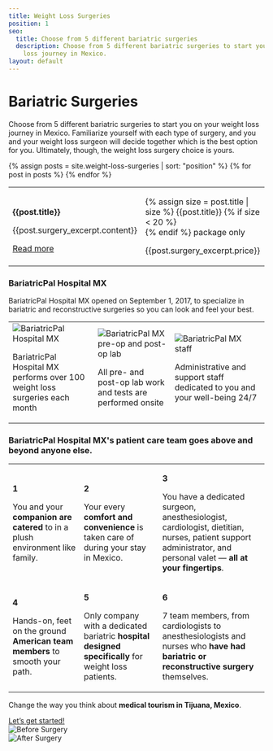 ```yaml
---
title: Weight Loss Surgeries
position: 1
seo:
  title: Choose from 5 different bariatric surgeries
  description: Choose from 5 different bariatric surgeries to start you on your weight
    loss journey in Mexico.
layout: default
---
```


<div class='hero' data-cover='bariatric-surgeries'>
<div class='hero-wrap'>
<div class='hero-caption u-alignBottom'>
<div class='hero-box hero-box--transparent u-size4of9 u-xs-sizeFull'>
<h1 class='u-mt0'>
Bariatric Surgeries
</h1>
<p class='u-mb0'>
Choose from 5 different bariatric surgeries to start you on your weight loss journey in Mexico. Familiarize yourself with each type of surgery, and you and your weight loss surgeon will decide together which is the best option for you. Ultimately, though, the weight loss surgery choice is yours.
</p>
</div>
</div>
</div>
</div>
<div class='wrap'>
<div class='section u-py4'>
<table class='section-table'>
{% assign posts = site.weight-loss-surgeries | sort: "position"  %}
{% for post in posts %}
<tr>
<td class='box u-size8of15 u-p4 u-xs-block u-xs-sizeFull'>
<p class='t3 u-mt0'>
<strong>{{post.title}}</strong>
</p>
<p class='u-size14of16'>
{{post.surgery_excerpt.content}}
</p>
<a href="{{post.url}}">
Read more
</a>
</td>
<td class='section-hero u-size7of15 u-alignBottom u-py2 u-xs-block u-xs-sizeFull' data-cover='{{post.surgery_excerpt.cover}}'>
<div class='box box--green u-size6of11'>
<p class='u-mt0'>
{% assign size = post.title | size %}
{{post.title}}
{% if size < 20 %}<br/>{% endif %}
package only
</p>
<p class='t1 u-mb0'>
{{post.surgery_excerpt.price}}
</p>
</div>
</td>
</tr>
{% endfor %}
</table>
</div>

<div class='section u-py6'>
<div class='section-row u-alignCenter'>
<h3 class='u-mt0'>
<strong class='u-block'>BariatricPal Hospital MX</strong>
</h3>
<p class='u-size8of16 u-mAuto u-xxs-sizeFull u-px2'>
BariatricPal Hospital MX opened on September 1, 2017, to specialize in
bariatric and reconstructive surgeries so you can look and feel your best.
</p>
</div>
<table class='section-table u-mt4'>
<tr>
<td class='box u-alignTop u-p0 u-mAuto u-xs-block u-xs-size12of16 u-xxs-sizeFull'>
<img src='/uploads/hospital-1.png' alt='BariatricPal Hospital MX'>
<p class='u-px4 u-py2 u-m0'>
BariatricPal Hospital MX performs over 100 weight loss surgeries each month
</p>
</td>
<td class='box u-alignTop u-p0 u-mAuto u-mt1 u-xs-block u-xs-size12of16 u-xxs-sizeFull'>
<img src='/uploads/hospital-2.png' alt='BariatricPal MX pre-op and post-op lab'>
<p class='u-px4 u-py2 u-m0'>
All pre- and post-op lab work and tests are performed onsite
</p>
</td>
<td class='box u-alignTop u-p0 u-mAuto u-mt1 u-xs-block u-xs-size12of16 u-xxs-sizeFull'>
<img src='/uploads/hospital-3.png' alt='BariatricPal MX staff'>
<p class='u-px4 u-py2 u-m0'>
Administrative and support staff dedicated to you and your well-being 24/7
</p>
</td>
</tr>
</table>
</div>
</div>

<div class='section-hero' data-cover='patient-care'>
<div class='section-heroWrap'>
<h3 class='u-mt0 u-px2'>
<strong class='u-block'>BariatricPal Hospital MX's</strong>
<span class='u-block'>patient care team goes above and</span>
beyond anyone else.
</h3>
<table class='section-table'>
<tr>
<td class='box box--white u-alignTop u-xs-sizeFull u-xs-left'>
<p class='u-m0 t3 u-right u-size1of16 u-alignRight u-xs-left u-xs-alignLeft'>
<strong class='u-textPrimary'>1</strong>
</p>
<p class='u-m0 u-left u-size13of16 u-xs-pl1'>
​You and your <strong>companion are
catered</strong> to in a plush
environment like family.
</p>
</td>
<td class='box box--white u-alignTop u-mt2 u-xs-sizeFull u-xs-left'>
<p class='u-m0 t3 u-right u-size1of16 u-alignRight u-xs-left u-xs-alignLeft'>
<strong class='u-textPrimary'>2</strong>
</p>
<p class='u-m0 u-left u-size13of16 u-xs-pl1'>
​​Your every <strong>comfort and
convenience</strong> is taken care of
during your stay in Mexico.
</p>
</td>
<td class='box box--white u-alignTop u-mt2 u-xs-sizeFull u-xs-left'>
<p class='u-m0 t3 u-right u-size1of16 u-alignRight u-xs-left u-xs-alignLeft'>
<strong class='u-textPrimary'>3</strong>
</p>
<p class='u-m0 u-left u-size15of16 u-xs-pl1'>
​​You have a dedicated surgeon,
anesthesiologist, cardiologist,
dietitian, nurses, patient support
administrator, and personal
valet — <strong>all at your fingertips</strong>.
</p>
</td>
</tr>
<tr>
<td class='box box--white u-alignTop u-xs-sizeFull u-xs-left'>
<p class='u-m0 t3 u-right u-size1of16 u-alignRight u-xs-left u-xs-alignLeft'>
<strong class='u-textPrimary'>4</strong>
</p>
<p class='u-m0 u-left u-size13of16 u-xs-pl1'>
​Hands-on, feet on the ground
<strong>American team members</strong> to
smooth your path.
</p>
</td>
<td class='box box--white u-alignTop u-mt2 u-xs-sizeFull u-xs-left'>
<p class='u-m0 t3 u-right u-size1of16 u-alignRight u-xs-left u-xs-alignLeft'>
<strong class='u-textPrimary'>5</strong>
</p>
<p class='u-m0 u-left u-size13of16 u-xs-pl1'>
​​​Only company with a dedicated
bariatric <strong>hospital designed
specifically</strong> for weight loss
patients.
</p>
</td>
<td class='box box--white u-alignTop u-mt2 u-xs-sizeFull u-xs-left'>
<p class='u-m0 t3 u-right u-size1of16 u-alignRight u-xs-left u-xs-alignLeft'>
<strong class='u-textPrimary'>6</strong>
</p>
<p class='u-m0 u-left u-size15of16 u-xs-pl1'>
​​7 team members, from
cardiologists to anesthesiologists
and nurses who <strong>have had bariatric
or reconstructive surgery</strong>
themselves.
</p>
</td>
</tr>
</table>
</div>
</div>

<div class='wrap'>
<div class='section u-py6'>
<div class='section-row'>
<div class='section-chunk u-size1of3 u-px2 u-xs-sizeFull u-xs-alignCenter u-xs-mb3'>
<p class='t3 u-mt0'>
Change the way you think
about <strong>medical tourism
in Tijuana, Mexico</strong>.
</p>
<a class='btn' href='/contact'>
Let’s get started!
</a>
</div>
<div class='section-chunk u-size1of3 u-px2 u-xs-size1of2 u-xxs-sizeFull'>
<img src='/uploads/before.png' alt='Before Surgery' />
</div>
<div class='section-chunk u-size1of3 u-px2 u-xs-size1of2 u-xxs-sizeFull u-xxs-mt1'>
<img src='/uploads/after.png' alt='After Surgery' />
</div>
</div>
</div>

</div>
